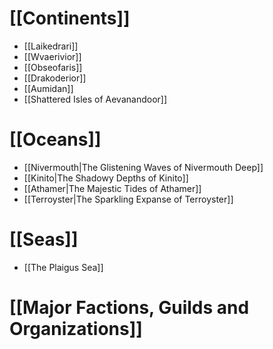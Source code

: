 # [[Continents]]
- [[Laikedrari]]
- [[Wvaerivior]]
- [[Obseofaris]]
- [[Drakoderior]]
- [[Aumidan]]
- [[Shattered Isles of Aevanandoor]]
# [[Oceans]]
- [[Nivermouth|The Glistening Waves of Nivermouth Deep]]
- [[Kinito|The Shadowy Depths of Kinito]]
- [[Athamer|The Majestic Tides of Athamer]]
- [[Terroyster|The Sparkling Expanse of Terroyster]]
# [[Seas]]
- [[The Plaigus Sea]]
# [[Major Factions, Guilds and Organizations]]
